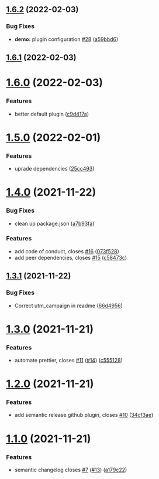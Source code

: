 ## [1.6.2](https://github.com/queen-raae/gatsby-plugin-starter/compare/v1.6.1...v1.6.2) (2022-02-03)

### Bug Fixes

- **demo:** plugin configuration [#28](https://github.com/queen-raae/gatsby-plugin-starter/issues/28) ([a59bbd6](https://github.com/queen-raae/gatsby-plugin-starter/commit/a59bbd68c9111a151d8251fde07ade0c5aaac2b7))

## [1.6.1](https://github.com/queen-raae/gatsby-plugin-starter/compare/v1.6.0...v1.6.1) (2022-02-03)

# [1.6.0](https://github.com/queen-raae/gatsby-plugin-starter/compare/v1.5.0...v1.6.0) (2022-02-03)

### Features

- better default plugin ([c9d417a](https://github.com/queen-raae/gatsby-plugin-starter/commit/c9d417ac731df6657ce71b681d2ee44803d89339))

# [1.5.0](https://github.com/queen-raae/gatsby-plugin-starter/compare/v1.4.0...v1.5.0) (2022-02-01)

### Features

- uprade dependencies ([25cc493](https://github.com/queen-raae/gatsby-plugin-starter/commit/25cc49395b19c63f6eb76bc85b7df17d5690be2e))

# [1.4.0](https://github.com/queen-raae/gatsby-plugin-starter/compare/v1.3.1...v1.4.0) (2021-11-22)

### Bug Fixes

- clean up package.json ([a7b93fa](https://github.com/queen-raae/gatsby-plugin-starter/commit/a7b93fa44abb7beebe131c140e0e47c67cbf11a7))

### Features

- add code of conduct, closes [#16](https://github.com/queen-raae/gatsby-plugin-starter/issues/16) ([073f528](https://github.com/queen-raae/gatsby-plugin-starter/commit/073f52827d32e672fa3e3ef9cab567030c762202))
- add peer dependencies, closes [#15](https://github.com/queen-raae/gatsby-plugin-starter/issues/15) ([c58473c](https://github.com/queen-raae/gatsby-plugin-starter/commit/c58473c7151b6bfc55304c1b69d09b96dc39d935))

## [1.3.1](https://github.com/queen-raae/gatsby-plugin-starter/compare/v1.3.0...v1.3.1) (2021-11-22)

### Bug Fixes

- Correct utm_campaign in readme ([66d4956](https://github.com/queen-raae/gatsby-plugin-starter/commit/66d4956ba6203de6da4f5d99a4cc37cd9cd91d4f))

# [1.3.0](https://github.com/queen-raae/gatsby-plugin-starter/compare/v1.2.0...v1.3.0) (2021-11-21)

### Features

- automate prettier, closes [#11](https://github.com/queen-raae/gatsby-plugin-starter/issues/11) ([#14](https://github.com/queen-raae/gatsby-plugin-starter/issues/14)) ([c555128](https://github.com/queen-raae/gatsby-plugin-starter/commit/c555128ba1190266c0ded1b8e6ba9b58e0b0a4b9))

# [1.2.0](https://github.com/queen-raae/gatsby-plugin-starter/compare/v1.1.0...v1.2.0) (2021-11-21)

### Features

- add semantic release github plugin, closes [#10](https://github.com/queen-raae/gatsby-plugin-starter/issues/10) ([34cf3ae](https://github.com/queen-raae/gatsby-plugin-starter/commit/34cf3ae60eeb097568eaabaf154cf52411bd75e6))

# [1.1.0](https://github.com/queen-raae/gatsby-plugin-starter/compare/v1.0.0...v1.1.0) (2021-11-21)

### Features

- semantic changelog closes [#7](https://github.com/queen-raae/gatsby-plugin-starter/issues/7) ([#13](https://github.com/queen-raae/gatsby-plugin-starter/issues/13)) ([a179c22](https://github.com/queen-raae/gatsby-plugin-starter/commit/a179c2290c0f3ed9e373da91bfe0101cc4d46065))
